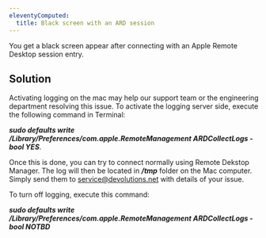 ```yaml
---
eleventyComputed:
  title: Black screen with an ARD session
---
```

You get a black screen appear after connecting with an Apple Remote Desktop session entry.  

## Solution

Activating logging on the mac may help our support team or the engineering department resolving this issue. To activate the logging server side, execute the following command in Terminal:  

***sudo defaults write /Library/Preferences/com.apple.RemoteManagement ARDCollectLogs -bool YES***.  

Once this is done, you can try to connect normally using Remote Dekstop Manager. The log will then be located in ***/tmp*** folder on the Mac computer. Simply send them to [service@devolutions.net](mailto:service@devolutions.net) with details of your issue. 

To turn off logging, execute this command: 

***sudo defaults write /Library/Preferences/com.apple.RemoteManagement ARDCollectLogs -bool NOTBD***
